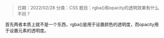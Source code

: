 > 日期：2022/02/28
分类：CSS
题目：rgba()和opacity的透明效果有什么不同？

首先两者本质上就不是一个东西，rgba()是用于设置颜色的透明度，而opacity用于设置元素的透明度。

